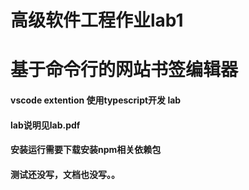 # 高级软件工程作业lab1
# 基于命令⾏的⽹站书签编辑器
#### vscode extention 使用typescript开发 lab
#### lab说明见lab.pdf
#### 安装运行需要下载安装npm相关依赖包


#### 测试还没写，文档也没写。。
